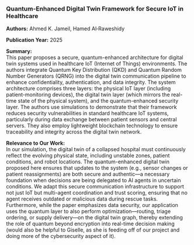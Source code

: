 ### Quantum-Enhanced Digital Twin Framework for Secure IoT in Healthcare  

**Authors:** Ahmed K. Jameil, Hamed Al‑Raweshidy

**Publication Year:** 2025  

**Summary:**  
This paper proposes a secure, quantum-enhanced architecture for digital twin systems used in healthcare IoT (Internet of Things) environments. The authors integrate Quantum Key Distribution (QKD) and Quantum Random Number Generators (QRNG) into the digital twin communication pipeline to enhance confidentiality, authentication, and data integrity. The system architecture comprises three layers: the physical IoT layer (including patient-monitoring devices), the digital twin layer (which mirrors the real-time state of the physical system), and the quantum-enhanced security layer. The authors use simulations to demonstrate that their framework reduces security vulnerabilities in standard healthcare IoT systems, particularly during data exchange between patient sensors and central servers. They also employ lightweight blockchain technology to ensure traceability and integrity across the digital twin network.

**Relevance to Our Work:**  
In our simulation, the digital twin of a collapsed hospital must continuously reflect the evolving physical state, including unstable zones, patient conditions, and robot locations. The quantum-enhanced digital twin proposed here ensures that updates to the system (e.g., sensor changes or patient reassignments) are both secure and authentic—a necessary foundation when decisions are being delegated to AI agents in uncertain conditions. We adapt this secure communication infrastructure to support not just IoT but multi-agent coordination and trust scoring, ensuring that no agent receives outdated or malicious data during rescue tasks. Furthermore, while the paper emphasizes data security, our application uses the quantum layer to also perform optimization—routing, triage ordering, or supply delivery—on the digital twin graph, thereby extending the role of quantum beyond encryption into real-time decision making (would also be helpful to Giselle, as she is feeding off of our project and doing more of the cybersecurity aspect of it).

